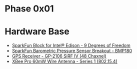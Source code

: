 Phase 0x01
==

# Hardware Base
- [SparkFun Block for Intel® Edison - 9 Degrees of Freedom](https://www.sparkfun.com/products/13033)
- [SparkFun Barometric Pressure Sensor Breakout - BMP180](https://www.sparkfun.com/products/11824)
- [GPS Receiver - GP-2106 SiRF IV (48 Chaxnel)](https://www.sparkfun.com/products/10890)
- [XBee Pro 60mW Wire Antenna - Series 1 (802.15.4)](https://www.sparkfun.com/products/8742)

